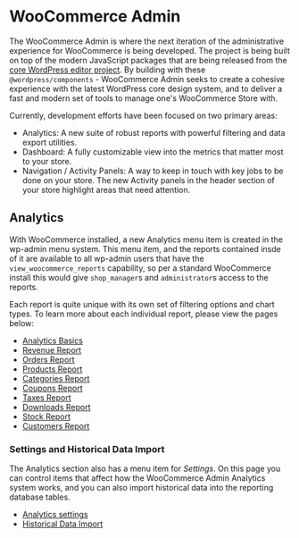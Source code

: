 # WooCommerce Admin

The WooCommerce Admin is where the next iteration of the administrative experience for WooCommerce is being developed. The project is being built on top of the modern JavaScript packages that are being released from the [core WordPress editor project](https://github.com/wordpress/gutenberg). By building with these `@wordpress/components` - WooCommerce Admin seeks to create a cohesive experience with the latest WordPress core design system, and to deliver a fast and modern set of tools to manage one's WooCommerce Store with.

Currently, development efforts have been focused on two primary areas:

- Analytics: A new suite of robust reports with powerful filtering and data export utilities.
- Dashboard: A fully customizable view into the metrics that matter most to your store.
- Navigation / Activity Panels: A way to keep in touch with key jobs to be done on your store. The new Activity panels in the header section of your store highlight areas that need attention.

## Analytics

With WooCommerce installed, a new Analytics menu item is created in the wp-admin menu system. This menu item, and the reports contained insde of it are available to all wp-admin users that have the `view_woocommerce_reports` capability, so per a standard WooCommerce install this would give `shop_manager`s and `administrator`s access to the reports.

Each report is quite unique with its own set of filtering options and chart types. To learn more about each individual report, please view the pages below:

- [Analytics Basics](analytics-basics.md)
- [Revenue Report](analytics-revenue-report.md)
- [Orders Report](analytics-orders-report.md)
- [Products Report](analytics-products-report.md)
- [Categories Report](analytics-categories-report.md)
- [Coupons Report](analytics-coupons-report.md)
- [Taxes Report](analytics-taxes-report.md)
- [Downloads Report](analytics-downloads-report.md)
- [Stock Report](analytics-stock-report.md)
- [Customers Report](analytics-customers-report.md)

### Settings and Historical Data Import

The Analytics section also has a menu item for _Settings_. On this page you can control items that affect how the WooCommerce Admin Analytics system works, and you can also import historical data into the reporting database tables.

- [Analytics settings](analytics-settings.md)
- [Historical Data Import](analytics-historical-data-import.md)

